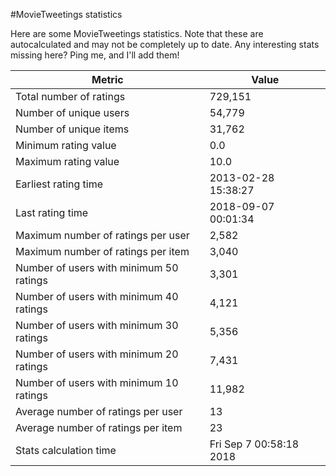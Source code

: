 #MovieTweetings statistics

Here are some MovieTweetings statistics. Note that these are autocalculated and may not be completely up to date. Any interesting stats missing here? Ping me, and I'll add them!

Metric | Value
--- | ---
Total number of ratings                 | 729,151
Number of unique users                  | 54,779
Number of unique items                  | 31,762
Minimum rating value                    | 0.0
Maximum rating value                    | 10.0
Earliest rating time                    | 2013-02-28 15:38:27
Last rating time                        | 2018-09-07 00:01:34
Maximum number of ratings per user      | 2,582
Maximum number of ratings per item      | 3,040
Number of users with minimum 50 ratings | 3,301
Number of users with minimum 40 ratings | 4,121
Number of users with minimum 30 ratings | 5,356
Number of users with minimum 20 ratings | 7,431
Number of users with minimum 10 ratings | 11,982
Average number of ratings per user      | 13
Average number of ratings per item      | 23
Stats calculation time                  | Fri Sep  7 00:58:18 2018

